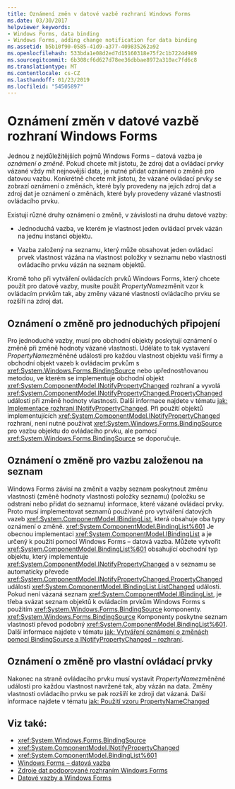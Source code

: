 ```yaml
---
title: Oznámení změn v datové vazbě rozhraní Windows Forms
ms.date: 03/30/2017
helpviewer_keywords:
- Windows Forms, data binding
- Windows Forms, adding change notification for data binding
ms.assetid: b5b10f90-0585-41d9-a377-409835262a92
ms.openlocfilehash: 533bda1e08d2ed7d15160318e75f2c1b7224d989
ms.sourcegitcommit: 6b308cf6d627d78ee36dbbae8972a310ac7fd6c8
ms.translationtype: MT
ms.contentlocale: cs-CZ
ms.lasthandoff: 01/23/2019
ms.locfileid: "54505897"
---
```

# <a name="change-notification-in-windows-forms-data-binding"></a>Oznámení změn v datové vazbě rozhraní Windows Forms
Jednou z nejdůležitějších pojmů Windows Forms – datová vazba je *oznámení o změně*. Pokud chcete mít jistotu, že zdroj dat a ovládací prvky vázané vždy mít nejnovější data, je nutné přidat oznámení o změně pro datovou vazbu. Konkrétně chcete mít jistotu, že vázané ovládací prvky se zobrazí oznámení o změnách, které byly provedeny na jejich zdroj dat a zdroj dat je oznámení o změnách, které byly provedeny vázané vlastnosti ovládacího prvku.  
  
 Existují různé druhy oznámení o změně, v závislosti na druhu datové vazby:  
  
-   Jednoduchá vazba, ve kterém je vlastnost jeden ovládací prvek vázán na jednu instanci objektu.  
  
-   Vazba založený na seznamu, který může obsahovat jeden ovládací prvek vlastnost vázána na vlastnost položky v seznamu nebo vlastnosti ovládacího prvku vázán na seznam objektů.  
  
 Kromě toho při vytváření ovládacích prvků Windows Forms, který chcete použít pro datové vazby, musíte použít *PropertyName*změnit vzor k ovládacím prvkům tak, aby změny vázané vlastnosti ovládacího prvku se rozšíří na zdroj dat.  
  
## <a name="change-notification-for-simple-binding"></a>Oznámení o změně pro jednoduchých připojení  
 Pro jednoduché vazby, musí pro obchodní objekty poskytují oznámení o změně při změně hodnoty vázané vlastnosti. Uděláte to tak vystavení *PropertyName*změněné události pro každou vlastnost objektu vaší firmy a obchodní objekt vazeb k ovládacím prvkům s <xref:System.Windows.Forms.BindingSource> nebo upřednostňovanou metodou, ve kterém se implementuje obchodní objekt <xref:System.ComponentModel.INotifyPropertyChanged> rozhraní a vyvolá <xref:System.ComponentModel.INotifyPropertyChanged.PropertyChanged> události při změně hodnoty vlastnosti. Další informace najdete v tématu [jak: Implementace rozhraní INotifyPropertyChanged](../../../docs/framework/winforms/how-to-implement-the-inotifypropertychanged-interface.md). Při použití objektů implementujících <xref:System.ComponentModel.INotifyPropertyChanged> rozhraní, není nutné používat <xref:System.Windows.Forms.BindingSource> pro vazbu objektu do ovládacího prvku, ale pomocí <xref:System.Windows.Forms.BindingSource> se doporučuje.  
  
## <a name="change-notification-for-list-based-binding"></a>Oznámení o změně pro vazbu založenou na seznam  
 Windows Forms závisí na změnit a vazby seznam poskytnout změnu vlastnosti (změně hodnoty vlastnosti položky seznamu) (položku se odstraní nebo přidat do seznamu) informace, které vázané ovládací prvky. Proto musí implementovat seznamů používané pro vytváření datových vazeb <xref:System.ComponentModel.IBindingList>, která obsahuje oba typy oznámení o změně. <xref:System.ComponentModel.BindingList%601> Je obecnou implementaci <xref:System.ComponentModel.IBindingList> a je určený k použití pomocí Windows Forms – datová vazba. Můžete vytvořit <xref:System.ComponentModel.BindingList%601> obsahující obchodní typ objektu, který implementuje <xref:System.ComponentModel.INotifyPropertyChanged> a v seznamu se automaticky převede <xref:System.ComponentModel.INotifyPropertyChanged.PropertyChanged> události <xref:System.ComponentModel.IBindingList.ListChanged> události. Pokud není vázaná seznam <xref:System.ComponentModel.IBindingList>, je třeba svázat seznam objektů k ovládacím prvkům Windows Forms s použitím <xref:System.Windows.Forms.BindingSource> komponenty. <xref:System.Windows.Forms.BindingSource> Komponenty poskytne seznam vlastností převod podobný <xref:System.ComponentModel.BindingList%601>. Další informace najdete v tématu [jak: Vytváření oznámení o změnách pomocí BindingSource a INotifyPropertyChanged – rozhraní](../../../docs/framework/winforms/controls/raise-change-notifications--bindingsource.md).  
  
## <a name="change-notification-for-custom-controls"></a>Oznámení o změně pro vlastní ovládací prvky  
 Nakonec na straně ovládacího prvku musí vystavit *PropertyName*změněné události pro každou vlastnost navržené tak, aby vázán na data. Změny vlastnosti ovládacího prvku se pak rozšíří ke zdroji dat vázaná. Další informace najdete v tématu [jak: Použití vzoru PropertyNameChanged](../../../docs/framework/winforms/how-to-apply-the-propertynamechanged-pattern.md)  
  
## <a name="see-also"></a>Viz také:
- <xref:System.Windows.Forms.BindingSource>
- <xref:System.ComponentModel.INotifyPropertyChanged>
- <xref:System.ComponentModel.BindingList%601>
- [Windows Forms – datová vazba](../../../docs/framework/winforms/windows-forms-data-binding.md)
- [Zdroje dat podporované rozhraním Windows Forms](../../../docs/framework/winforms/data-sources-supported-by-windows-forms.md)
- [Datové vazby a Windows Forms](../../../docs/framework/winforms/data-binding-and-windows-forms.md)
